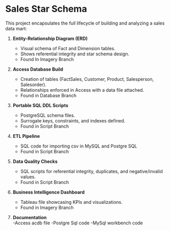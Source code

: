 # Sales Star Schema 
This project encapsulates the full lifecycle of building and analyzing a sales data mart:

1. **Entity-Relationship Diagram (ERD)**  
   - Visual schema of Fact and Dimension tables.  
   - Shows referential integrity and star schema design.
   - Found In Imagery Branch 

2. **Access Database Build**  
   - Creation of tables (FactSales, Customer, Product, Salesperson, Salesorder).  
   - Relationships enforced in Access with a data file attached.
   - Found in Database Branch 

3. **Portable SQL DDL Scripts**  
   - PostgreSQL schema files.  
   - Surrogate keys, constraints, and indexes defined.
   - Found in Script Branch 

4. **ETL Pipeline**  
   - SQL code for importing csv in MySQL and Postgre SQL
   - Found in Script Branch

5. **Data Quality Checks**  
   - SQL scripts for referential integrity, duplicates, and negative/invalid values.
   - Found in Script Branch  

6. **Business Intelligence Dashboard**  
   - Tableau file showcasing KPIs and visualizations.
   - Found in Imagery Branch  
     

8. **Documentation**  
   -Access acdb file
   -Postgre Sql code
   -MySql workbench code
